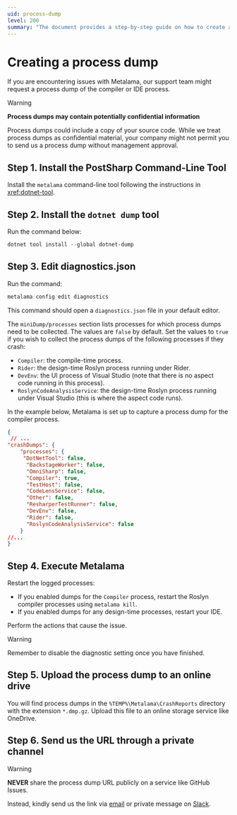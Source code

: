 ```yaml
---
uid: process-dump
level: 200
summary: "The document provides a step-by-step guide on how to create and share a process dump for troubleshooting issues with Metalama, including warnings about potential confidentiality of information."
---
```


# Creating a process dump

If you are encountering issues with Metalama, our support team might request a process dump of the compiler or IDE process.

> [!WARNING]
> **Process dumps may contain potentially confidential information**
>
> Process dumps could include a copy of your source code. While we treat process dumps as confidential material, your company might not permit you to send us a process dump without management approval.

## Step 1. Install the PostSharp Command-Line Tool

Install the `metalama` command-line tool following the instructions in <xref:dotnet-tool>.

## Step 2. Install the `dotnet dump` tool

Run the command below:

```powershell
dotnet tool install --global dotnet-dump
```

## Step 3. Edit diagnostics.json

Run the command:

```powershell
metalama config edit diagnostics
```

This command should open a `diagnostics.json` file in your default editor.

The `miniDump/processes` section lists processes for which process dumps need to be collected. The values are `false` by default. Set the values to `true` if you wish to collect the process dumps of the following processes if they crash:

* `Compiler`: the compile-time process.
* `Rider`: the design-time Roslyn process running under Rider.
* `DevEnv`: the UI process of Visual Studio (note that there is no aspect code running in this process).
* `RoslynCodeAnalysisService`: the design-time Roslyn process running under Visual Studio (this is where the aspect code runs).

In the example below, Metalama is set up to capture a process dump for the compiler process.

```json
{
 // ...
"crashDumps": {
    "processes": {
     "DotNetTool": false,
      "BackstageWorker": false,
      "OmniSharp": false,
      "Compiler": true,
      "TestHost": false,
      "CodeLensService": false,
      "Other": false,
      "ResharperTestRunner": false,
      "DevEnv": false,
      "Rider": false,
      "RoslynCodeAnalysisService": false
    }
//...
}
```

## Step 4. Execute Metalama

Restart the logged processes:

* If you enabled dumps for the `Compiler` process, restart the Roslyn compiler processes using `metalama kill`.
* If you enabled dumps for any design-time processes, restart your IDE.

Perform the actions that cause the issue.

> [!WARNING]
> Remember to disable the diagnostic setting once you have finished.

## Step 5. Upload the process dump to an online drive

You will find process dumps in the `%TEMP%\Metalama\CrashReports` directory with the extension `*.dmp.gz`.
Upload this file to an online storage service like OneDrive.

## Step 6. Send us the URL through a private channel

> [!WARNING]
> **NEVER** share the process dump URL publicly on a service like GitHub Issues.

Instead, kindly send us the link via [email](mailto:hello@postsharp.net) or private message on [Slack](https://www.postsharp.net/slack).

